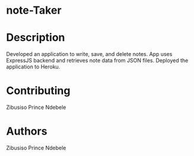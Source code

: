 # note-Taker 

# Description
Developed an application to write, save, and delete notes.
App uses ExpressJS backend and retrieves note data from JSON files.
Deployed the application to Heroku.

# Contributing
Zibusiso Prince Ndebele

# Authors
Zibusiso Prince Ndebele